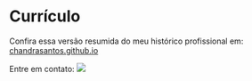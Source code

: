 # Currículo

Confira essa versão resumida do meu histórico profissional em: <a href="https://www.chandrasantos.github.io">chandrasantos.github.io</a>

Entre em contato:
<a href="https://www.linkedin.com/in/chandrasantos" target="_blank"><img src="https://img.shields.io/badge/-LinkedIn-%230077B5?style=for-the-badge&logo=linkedin&logoColor=white" target="_blank"></a>   

